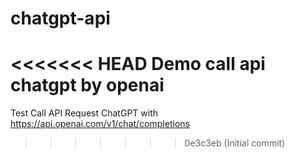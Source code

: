 # chatgpt-api
<<<<<<< HEAD
Demo call api chatgpt by openai
=======
Test Call API Request ChatGPT with https://api.openai.com/v1/chat/completions
>>>>>>> 0e3c3eb (Initial commit)
